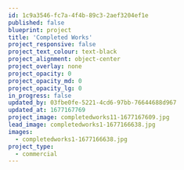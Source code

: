 ```yaml
---
id: 1c9a3546-fc7a-4f4b-89c3-2aef3204ef1e
published: false
blueprint: project
title: 'Completed Works'
project_responsive: false
project_text_colour: text-black
project_alignment: object-center
project_overlay: none
project_opacity: 0
project_opacity_md: 0
project_opacity_lg: 0
in_progress: false
updated_by: 03fbe0fe-5221-4cd6-97bb-76644688d967
updated_at: 1677167769
project_image: completedworks11-1677167609.jpg
lead_image: completedworks1-1677166638.jpg
images:
  - completedworks1-1677166638.jpg
project_type:
  - commercial
---
```

